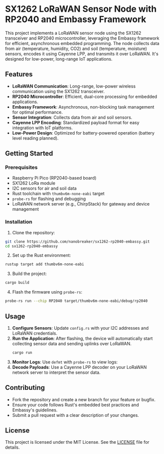 # SX1262 LoRaWAN Sensor Node with RP2040 and Embassy Framework

This project implements a LoRaWAN sensor node using the SX1262 transceiver and RP2040 microcontroller, leveraging the Embassy framework for efficient, asynchronous embedded programming. The node collects data from air (temperature, humidity, CO2) and soil (temperature, moisture) sensors, encodes it using Cayenne LPP, and transmits it over LoRaWAN. It's designed for low-power, long-range IoT applications.

## Features
- **LoRaWAN Communication**: Long-range, low-power wireless communication using the SX1262 transceiver.
- **RP2040 Microcontroller**: Efficient, dual-core processing for embedded applications.
- **Embassy Framework**: Asynchronous, non-blocking task management for optimal performance.
- **Sensor Integration**: Collects data from air and soil sensors.
- **Cayenne LPP Encoding**: Standardized payload format for easy integration with IoT platforms.
- **Low-Power Design**: Optimized for battery-powered operation (battery level reading planned).

## Getting Started

### Prerequisites
- Raspberry Pi Pico (RP2040-based board)
- SX1262 LoRa module
- I2C sensors for air and soil data
- Rust toolchain with `thumbv6m-none-eabi` target
- `probe-rs` for flashing and debugging
- LoRaWAN network server (e.g., ChirpStack) for gateway and device management

### Installation
1. Clone the repository:
  ```bash
  git clone https://github.com/nanobreaker/sx1262-rp2040-embassy.git
  cd sx1262-rp2040-embassy
  ```
2. Set up the Rust environment:
  ```bash
  rustup target add thumbv6m-none-eabi
  ```
3. Build the project:
  ```bash
  cargo build
  ```
4. Flash the firmware using `probe-rs`:
  ```bash
  probe-rs run --chip RP2040 target/thumbv6m-none-eabi/debug/rp2040
  ```

## Usage
1. **Configure Sensors**: Update `config.rs` with your I2C addresses and LoRaWAN credentials.
2. **Run the Application**: After flashing, the device will automatically start collecting sensor data and sending uplinks over LoRaWAN.
   ```bash
   cargo run
   ```
3. **Monitor Logs**: Use `defmt` with `probe-rs` to view logs:
4. **Decode Payloads**: Use a Cayenne LPP decoder on your LoRaWAN network server to interpret the sensor data.

## Contributing
- Fork the repository and create a new branch for your feature or bugfix.
- Ensure your code follows Rust's embedded best practices and Embassy's guidelines.
- Submit a pull request with a clear description of your changes.

## License
This project is licensed under the MIT License. See the [LICENSE](LICENSE) file for details.
